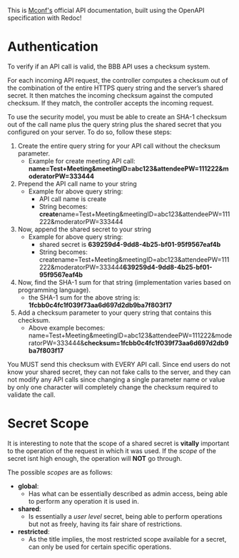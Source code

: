This is [Mconf's](https://mconf.com/) official API documentation, built using the OpenAPI specification with Redoc!

# Authentication

To verify if an API call is valid, the BBB API uses a checksum system. 

For each incoming API request, the controller computes a checksum out of the combination of the entire HTTPS query string and the server’s shared secret. It then matches the incoming checksum against the computed checksum. If they match, the controller accepts the incoming request.

To use the security model, you must be able to create an SHA-1 checksum out of the call name plus the query string plus the shared secret that you configured on your server. To do so, follow these steps:

1. Create the entire query string for your API call without the checksum parameter.
    * Example for create meeting API call: **name=Test+Meeting&meetingID=abc123&attendeePW=111222&moderatorPW=333444**
2. Prepend the API call name to your string
    * Example for above query string:
        * API call name is create
        * String becomes: **create**name=Test+Meeting&meetingID=abc123&attendeePW=111222&moderatorPW=333444
3. Now, append the shared secret to your string
    * Example for above query string:
        * shared secret is **639259d4-9dd8-4b25-bf01-95f9567eaf4b**
        * String becomes: createname=Test+Meeting&meetingID=abc123&attendeePW=111222&moderatorPW=333444**639259d4-9dd8-4b25-bf01-95f9567eaf4b**
4. Now, find the SHA-1 sum for that string (implementation varies based on programming language).
    * the SHA-1 sum for the above string is: **1fcbb0c4fc1f039f73aa6d697d2db9ba7f803f17**
5. Add a checksum parameter to your query string that contains this checksum.
    * Above example becomes: name=Test+Meeting&meetingID=abc123&attendeePW=111222&moderatorPW=333444&**checksum=1fcbb0c4fc1f039f73aa6d697d2db9ba7f803f17**

You MUST send this checksum with EVERY API call. Since end users do not know your shared secret, they can not fake calls to the server, and they can not modify any API calls since changing a single parameter name or value by only one character will completely change the checksum required to validate the call.


# Secret Scope

It is interesting to note that the scope of a shared secret is **vitally** important to the operation
of the request in which it was used. If the *scope* of the secret isnt high enough, the operation will **NOT** go through.

The possible *scopes* are as follows:

* **global**:
    * Has what can be essentially described as admin access, being able to perform any operation
    it is used in.
* **shared**:
    * Is essentially a *user level* secret, being able to perform operations but not as freely,
    having its fair share of restrictions.
* **restricted**:
    * As the title implies, the most restricted scope available for a secret, can only be used for certain specific operations.
